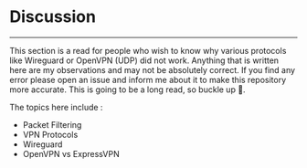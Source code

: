 # Discussion

***

This section is a read for people who wish to know why various protocols like Wireguard or OpenVPN (UDP) did not work. Anything that is written here are my observations and may not be absolutely correct. If you find any error please open an issue and inform me about it to make this repository more accurate. This is going to be a long read, so buckle up 🚀.



The topics here include :&#x20;

* Packet Filtering
* VPN Protocols
* Wireguard
* OpenVPN vs ExpressVPN
